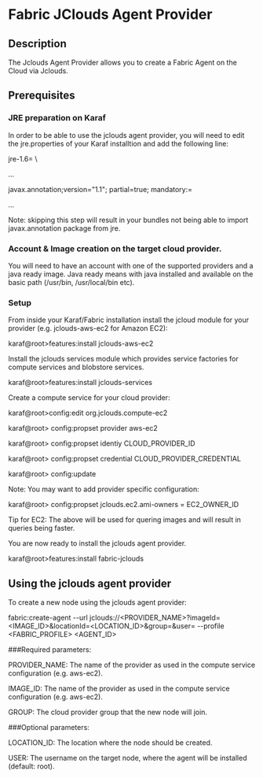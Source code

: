 # Fabric JClouds Agent Provider

## Description

The Jclouds Agent Provider allows you to create a Fabric Agent on the Cloud via Jclouds.

## Prerequisites
### JRE preparation on Karaf

In order to be able to use the jclouds agent provider, you will need to edit the jre.properties of your Karaf installtion and add the following line:

jre-1.6= \

  ...

  javax.annotation;version="1.1"; partial=true; mandatory:=

  ...


Note: skipping this step will result in your bundles not being able to import javax.annotation package from jre.


### Account & Image creation on the target cloud provider.

You will need to have an account with one of the supported providers and a java ready image. Java ready means with java installed and available on the basic path (/usr/bin, /usr/local/bin etc).

### Setup

From inside your Karaf/Fabric installation install the jcloud module for your provider (e.g. jclouds-aws-ec2 for Amazon EC2):

karaf@root>features:install jclouds-aws-ec2

Install the jclouds services module which provides service factories for compute services and blobstore services.

karaf@root>features:install jclouds-services

Create a compute service for your cloud provider:


karaf@root>config:edit org.jclouds.compute-ec2

karaf@root> config:propset provider aws-ec2

karaf@root> config:propset identiy CLOUD_PROVIDER_ID

karaf@root> config:propset credential CLOUD_PROVIDER_CREDENTIAL

karaf@root> config:update


Note: You may want to add provider specific configuration:


karaf@root> config:propset jclouds.ec2.ami-owners = EC2_OWNER_ID


Tip for EC2: The above will be used for quering images and will result in queries being faster.


You are now ready to install the jclouds agent provider.


karaf@root>features:install fabric-jclouds


## Using the jclouds agent provider

To create a new node using the jclouds agent provider:

fabric:create-agent --url jclouds://<PROVIDER_NAME>?imageId=<IMAGE_ID>&locationId=<LOCATION_ID>&group=<GROUP>&user=<USER> --profile <FABRIC_PROFILE> <AGENT_ID>

###Required parameters:

PROVIDER_NAME: The name of the provider as used in the compute service configuration (e.g. aws-ec2).

IMAGE_ID: The name of the provider as used in the compute service configuration (e.g. aws-ec2).

GROUP: The cloud provider group that the new node will join.

###Optional parameters:

LOCATION_ID: The location where the node should be created.

USER: The username on the target node, where the agent will be installed (default: root).